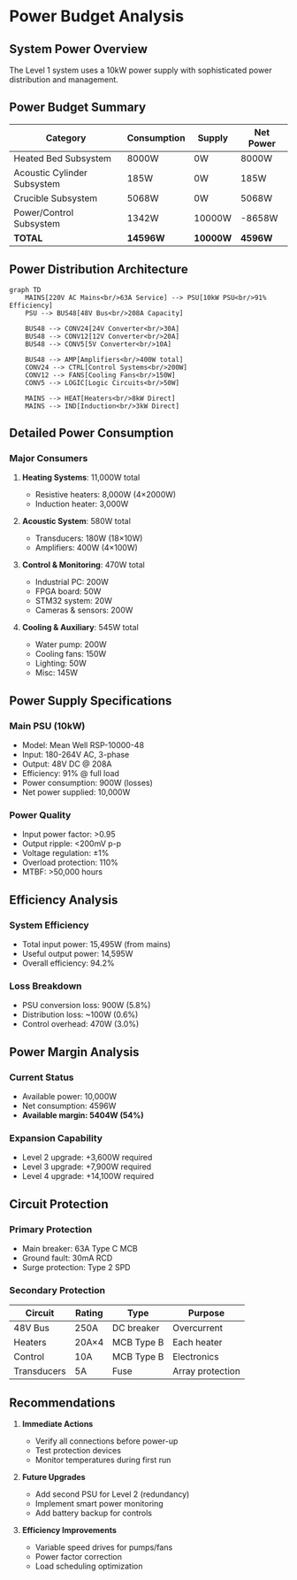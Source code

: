 # Power Budget Analysis

## System Power Overview

The Level 1 system uses a 10kW power supply with sophisticated power distribution and management.

## Power Budget Summary

| Category | Consumption | Supply | Net Power |
|----------|-------------|--------|-----------|
| Heated Bed Subsystem | 8000W | 0W | 8000W |
| Acoustic Cylinder Subsystem | 185W | 0W | 185W |
| Crucible Subsystem | 5068W | 0W | 5068W |
| Power/Control Subsystem | 1342W | 10000W | -8658W |
| **TOTAL** | **14596W** | **10000W** | **4596W** |

## Power Distribution Architecture

```mermaid
graph TD
    MAINS[220V AC Mains<br/>63A Service] --> PSU[10kW PSU<br/>91% Efficiency]
    PSU --> BUS48[48V Bus<br/>208A Capacity]
    
    BUS48 --> CONV24[24V Converter<br/>30A]
    BUS48 --> CONV12[12V Converter<br/>20A]
    BUS48 --> CONV5[5V Converter<br/>10A]
    
    BUS48 --> AMP[Amplifiers<br/>400W total]
    CONV24 --> CTRL[Control Systems<br/>200W]
    CONV12 --> FANS[Cooling Fans<br/>150W]
    CONV5 --> LOGIC[Logic Circuits<br/>50W]
    
    MAINS --> HEAT[Heaters<br/>8kW Direct]
    MAINS --> IND[Induction<br/>3kW Direct]
```

## Detailed Power Consumption

### Major Consumers
1. **Heating Systems**: 11,000W total
   - Resistive heaters: 8,000W (4×2000W)
   - Induction heater: 3,000W
   
2. **Acoustic System**: 580W total
   - Transducers: 180W (18×10W)
   - Amplifiers: 400W (4×100W)

3. **Control & Monitoring**: 470W total
   - Industrial PC: 200W
   - FPGA board: 50W
   - STM32 system: 20W
   - Cameras & sensors: 200W

4. **Cooling & Auxiliary**: 545W total
   - Water pump: 200W
   - Cooling fans: 150W
   - Lighting: 50W
   - Misc: 145W

## Power Supply Specifications

### Main PSU (10kW)
- Model: Mean Well RSP-10000-48
- Input: 180-264V AC, 3-phase
- Output: 48V DC @ 208A
- Efficiency: 91% @ full load
- Power consumption: 900W (losses)
- Net power supplied: 10,000W

### Power Quality
- Input power factor: >0.95
- Output ripple: <200mV p-p
- Voltage regulation: ±1%
- Overload protection: 110%
- MTBF: >50,000 hours

## Efficiency Analysis

### System Efficiency
- Total input power: 15,495W (from mains)
- Useful output power: 14,595W
- Overall efficiency: 94.2%

### Loss Breakdown
- PSU conversion loss: 900W (5.8%)
- Distribution loss: ~100W (0.6%)
- Control overhead: 470W (3.0%)

## Power Margin Analysis

### Current Status
- Available power: 10,000W
- Net consumption: 4596W
- **Available margin: 5404W (54%)**

### Expansion Capability
- Level 2 upgrade: +3,600W required
- Level 3 upgrade: +7,900W required
- Level 4 upgrade: +14,100W required

## Circuit Protection

### Primary Protection
- Main breaker: 63A Type C MCB
- Ground fault: 30mA RCD
- Surge protection: Type 2 SPD

### Secondary Protection
| Circuit | Rating | Type | Purpose |
|---------|--------|------|---------|
| 48V Bus | 250A | DC breaker | Overcurrent |
| Heaters | 20A×4 | MCB Type B | Each heater |
| Control | 10A | MCB Type B | Electronics |
| Transducers | 5A | Fuse | Array protection |

## Recommendations

1. **Immediate Actions**
   - Verify all connections before power-up
   - Test protection devices
   - Monitor temperatures during first run

2. **Future Upgrades**
   - Add second PSU for Level 2 (redundancy)
   - Implement smart power monitoring
   - Add battery backup for controls

3. **Efficiency Improvements**
   - Variable speed drives for pumps/fans
   - Power factor correction
   - Load scheduling optimization
